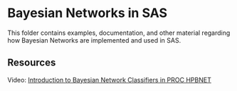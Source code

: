 # Bayesian Networks in SAS

This folder contains examples, documentation, and other material regarding how Bayesian Networks are implemented and used in SAS.

## Resources

Video: [Introduction to Bayesian Network Classifiers in PROC HPBNET](https://www.youtube.com/watch?v=OKTL6R5lCk4)
